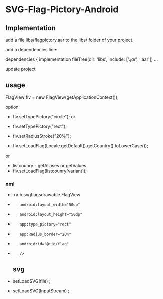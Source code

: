 # SVG-Flag-Pictory-Android

## Implementation

add a file libs/flagpictory.aar to the libs/ folder of your project.

add a dependencies line: 

dependencies {
    implementation fileTree(dir: 'libs', include: ['*.jar', '*.aar'])
          ...
          
 update project 
 
 ## usage
 
 FlagView flv = new FlagView(getApplicationContext());
 
 option 
*   flv.setTypePictory("circle");
 or
*  flv.setTypePictory("rect");
*  flv.setRadiusStroke("20%");
  
*   flv.setLoadFlag(Locale.getDefault().getCountry().toLowerCase());
   
   or 
 *  listcounry - getAliases or getValues
 * flv.setLoadFlag(listcounry[variant]);
  
  ### xml
  
 * <a.b.svgflagsdrawable.FlagView
*        android:layout_width="50dp"
*        android:layout_height="50dp"
*        app:type_pictory="rect"
*        app:Radius_border="20%"
*        android:id="@+id/flag"
*        />
        
  ## svg
  
*  setLoadSVG(file) ;
* setLoadSVG(InputStream) ;
  
  
  
   
  
 

